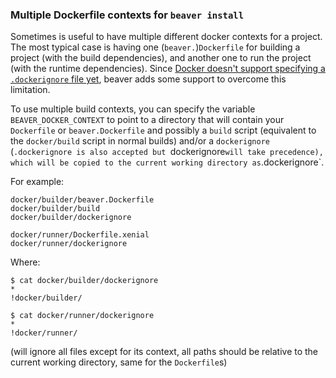 ### Multiple Dockerfile contexts for `beaver install`

Sometimes is useful to have multiple different docker contexts for a project.
The most typical case is having one (`beaver.`)`Dockerfile` for building
a project (with the build dependencies), and another one to run the project
(with the runtime dependencies). Since [Docker doesn't support specifying
a `.dockerignore` file yet](https://github.com/moby/moby/issues/12886), beaver
adds some support to overcome this limitation.

To use multiple build contexts, you can specify the variable
`BEAVER_DOCKER_CONTEXT` to point to a directory that will contain your
`Dockerfile` or `beaver.Dockerfile` and possibly a `build` script (equivalent
to the `docker/build` script in normal builds) and/or a `dockerignore`
(`.dockerignore is also accepted but `dockerignore` will take precedence), which
will be copied to the current working directory as `.dockerignore`.

For example:
```
docker/builder/beaver.Dockerfile
docker/builder/build
docker/builder/dockerignore

docker/runner/Dockerfile.xenial
docker/runner/dockerignore
```

Where:

```console
$ cat docker/builder/dockerignore
*
!docker/builder/

$ cat docker/runner/dockerignore
*
!docker/runner/
```

(will ignore all files except for its context, all paths should be relative to
the current working directory, same for the `Dockerfile`s)

